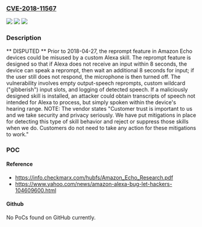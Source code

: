 ### [CVE-2018-11567](https://cve.mitre.org/cgi-bin/cvename.cgi?name=CVE-2018-11567)
![](https://img.shields.io/static/v1?label=Product&message=n%2Fa&color=blue)
![](https://img.shields.io/static/v1?label=Version&message=n%2Fa&color=blue)
![](https://img.shields.io/static/v1?label=Vulnerability&message=n%2Fa&color=brighgreen)

### Description

** DISPUTED ** Prior to 2018-04-27, the reprompt feature in Amazon Echo devices could be misused by a custom Alexa skill. The reprompt feature is designed so that if Alexa does not receive an input within 8 seconds, the device can speak a reprompt, then wait an additional 8 seconds for input; if the user still does not respond, the microphone is then turned off. The vulnerability involves empty output-speech reprompts, custom wildcard ("gibberish") input slots, and logging of detected speech. If a maliciously designed skill is installed, an attacker could obtain transcripts of speech not intended for Alexa to process, but simply spoken within the device's hearing range. NOTE: The vendor states "Customer trust is important to us and we take security and privacy seriously. We have put mitigations in place for detecting this type of skill behavior and reject or suppress those skills when we do. Customers do not need to take any action for these mitigations to work."

### POC

#### Reference
- https://info.checkmarx.com/hubfs/Amazon_Echo_Research.pdf
- https://www.yahoo.com/news/amazon-alexa-bug-let-hackers-104609600.html

#### Github
No PoCs found on GitHub currently.

